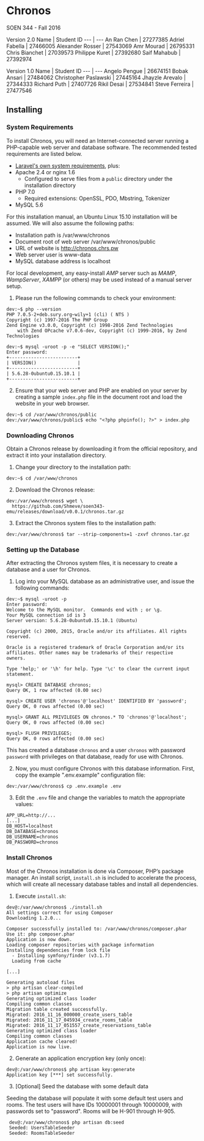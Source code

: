 # Chronos

SOEN 344 - Fall 2016

Version 2.0 
Name | Student ID
--- | ---
An Ran Chen | 27277385 
Adriel Fabella | 27466005
Alexander Rosser | 27543069 
Amr Mourad | 26795331
Chris Bianchet | 27039573
Philippe Kuret | 27392680
Saif Mahabub | 27392974


Version 1.0
Name | Student ID
--- | ---
Angelo Pengue | 26674151
Bobak Ansari | 27484062
Christopher Paslawski | 27445164
Jhayzle Arevalo | 27344333
Richard Puth | 27407726
Rikil Desai | 27534841
Steve Ferreira | 27477546

## Installing

### System Requirements

To install Chronos, you will need an Internet-connected server running a PHP-capable web server and database software. The recommended tested requirements are listed below.

 -  [Laravel's own system requirements](https://laravel.com/docs/5.3/installation#server-requirements), plus:
 -	Apache 2.4 or nginx 1.6
    - Configured to serve files from a `public` directory under the installation directory
 -	PHP 7.0
    - Required extensions: OpenSSL, PDO, Mbstring, Tokenizer
 -	MySQL 5.6

For this installation manual, an Ubuntu Linux 15.10 installation will be assumed. We will also assume the following paths:

 -	Installation path is /var/www/chronos
 -	Document root of web server /var/www/chronos/public
 -	URL of website is http://chronos.chrs.pw
 -	Web server user is www-data
 -	MySQL database address is localhost

For local development, any easy-install _AMP_ server such as _MAMP_, _WampServer_, _XAMPP_ (or others) may be used instead of a manual server setup. 

1. Please run the following commands to check your environment:

  ```
  dev:~$ php --version
  PHP 7.0.5-2+deb.sury.org~wily+1 (cli) ( NTS )
  Copyright (c) 1997-2016 The PHP Group
  Zend Engine v3.0.0, Copyright (c) 1998-2016 Zend Technologies
      with Zend OPcache v7.0.6-dev, Copyright (c) 1999-2016, by Zend Technologies

  dev:~$ mysql -uroot -p -e "SELECT VERSION();"
  Enter password:
  +-------------------------+
  | VERSION()               |
  +-------------------------+
  | 5.6.28-0ubuntu0.15.10.1 |
  +-------------------------+
  ```

2. Ensure that your web server and PHP are enabled on your server by creating a sample `index.php` file in the document root and load the website in your web browser.

  ```
  dev:~$ cd /var/www/chronos/public
  dev:/var/www/chronos/public$ echo "<?php phpinfo(); ?>" > index.php
  ```

### Downloading Chronos

Obtain a Chronos release by downloading it from the official repository, and extract it into your installation directory.

1. Change your directory to the installation path:

  ```
  dev:~$ cd /var/www/chronos
  ```

2. Download the Chronos release:

  ```
  dev:/var/www/chronos$ wget \
    https://github.com/Shmeve/soen343-emu/releases/download/v0.0.1/chronos.tar.gz
  ```

3. Extract the Chronos system files to the installation path:

  ```
  dev:/var/www/chronos$ tar --strip-components=1 -zxvf chronos.tar.gz
  ```

### Setting up the Database

After extracting the Chronos system files, it is necessary to create a database and a user for Chronos.

1. Log into your MySQL database as an administrative user, and issue the following commands:

  ```
  dev:~$ mysql -uroot -p
  Enter password:
  Welcome to the MySQL monitor.  Commands end with ; or \g.
  Your MySQL connection id is 3
  Server version: 5.6.28-0ubuntu0.15.10.1 (Ubuntu)

  Copyright (c) 2000, 2015, Oracle and/or its affiliates. All rights reserved.

  Oracle is a registered trademark of Oracle Corporation and/or its
  affiliates. Other names may be trademarks of their respective
  owners.

  Type 'help;' or '\h' for help. Type '\c' to clear the current input statement.

  mysql> CREATE DATABASE chronos;
  Query OK, 1 row affected (0.00 sec)

  mysql> CREATE USER 'chronos'@'localhost' IDENTIFIED BY 'password';
  Query OK, 0 rows affected (0.00 sec)

  mysql> GRANT ALL PRIVILEGES ON chronos.* TO 'chronos'@'localhost';
  Query OK, 0 rows affected (0.00 sec)

  mysql> FLUSH PRIVILEGES;
  Query OK, 0 rows affected (0.00 sec)
  ```

  This has created a database `chronos` and a user `chronos` with password `password` with privileges on that database, ready for use with Chronos.

2. Now, you must configure Chronos with this database information. First, copy the example ".env.example" configuration file:

  ```
  dev:/var/www/chronos$ cp .env.example .env
  ```

3. Edit the `.env` file and change the variables to match the appropriate values:

  ```
  APP_URL=http://...
  [...]
  DB_HOST=localhost
  DB_DATABASE=chronos
  DB_USERNAME=chronos
  DB_PASSWORD=chronos
  ```

### Install Chronos

Most of the Chronos installation is done via Composer, PHP’s package manager. An install script, `install.sh` is included to accelerate the process, which will create all necessary database tables and install all dependencies.

1. Execute `install.sh`:

  ```
  dev@:/var/www/chronos$ ./install.sh
  All settings correct for using Composer
  Downloading 1.2.0...
  
  Composer successfully installed to: /var/www/chronos/composer.phar
  Use it: php composer.phar 
  Application is now down.
  Loading composer repositories with package information
  Installing dependencies from lock file
    - Installing symfony/finder (v3.1.7)
    Loading from cache
  
  [...]
  
  Generating autoload files
  > php artisan clear-compiled
  > php artisan optimize
  Generating optimized class loader
  Compiling common classes
  Migration table created successfully.
  Migrated: 2016_11_16_000000_create_users_table
  Migrated: 2016_11_17_045934_create_rooms_table
  Migrated: 2016_11_17_051557_create_reservations_table
  Generating optimized class loader
  Compiling common classes
  Application cache cleared!
  Application is now live.
  ```

2. Generate an application encryption key (only once):

  ```
  dev@:/var/www/chronos$ php artisan key:generate
  Application key [***] set successfully.
  ```

3. [Optional] Seed the database with some default data

  Seeding the database will populate it with some default test users and rooms. The test users will have IDs 10000001 through 10000009, with passwords set to "password". Rooms will be H-901 through H-905.
  
  ```
   dev@:/var/www/chronos$ php artisan db:seed
   Seeded: UsersTableSeeder
   Seeded: RoomsTableSeeder
  ```
